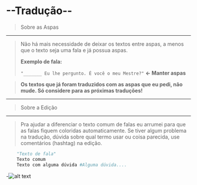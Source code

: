 --Tradução--  
================
> Sobre as Aspas 
------------------------------------------------
>Não há mais necessidade de deixar os textos entre aspas, a menos que o texto seja uma fala e já possua aspas.
>
>__Exemplo de fala:__
>
>`"_______ Eu lhe pergunto. É você o meu Mestre?"`   **<- Manter aspas**

>**Os textos que já foram traduzidos com as aspas que eu pedi, não mude. Só considere para as próximas traduções!**

-------------------------

> Sobre a Edição
-------------------------------------------------------
>Pra ajudar a diferenciar o texto comum de falas eu arrumei para que as falas fiquem coloridas automaticamente.
>Se tiver algum problema na tradução, dúvida sobre qual termo usar ou coisa parecida, use comentários (hashtag) na edição.
>
```python
    "Texto de fala"
    Texto comum
    Texto com alguma dúvida #Alguma dúvida.... 
```


-![alt text](http://i.imgur.com/UuedhQX.gif "That's it!")
